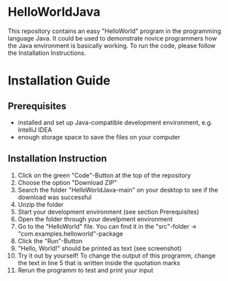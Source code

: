 # HelloWorldJava
This repository contains an easy "HelloWorld" program in the programming language Java. It could be used to demonstrate novice programmers how the Java environment is basically working. To run the code, please follow the Installation Instructions.

# Installation Guide
## Prerequisites
* installed and set up Java-compatible development environment, e.g. IntelliJ IDEA
* enough storage space to save the files on your computer

## Installation Instruction
1. Click on the green "Code"-Button at the top of the repository
2. Choose the option "Download ZIP"
3. Search the folder "HelloWorldJava-main" on your desktop to see if the download was successful
4. Unzip the folder
5. Start your development environment (see section Prerequisites) 
6. Open the folder through your develpment environment
7. Go to the "HelloWorld" file. You can find it in the "src"-folder -> "com.examples.helloworld"-package
8. Click the "Run"-Button
9. "Hello, World!" should be printed as text (see screenshot)
10. Try it out by yourself! To change the output of this programm, change the text in line 5 that is written inside the quotation marks
11. Rerun the programm to test and print your input


